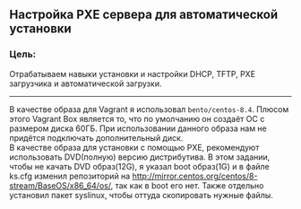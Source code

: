## Настройка PXE сервера для автоматической установки

### Цель:
Отрабатываем навыки установки и настройки DHCP, TFTP, PXE загрузчика и автоматической загрузки.
_____________________

В качестве образа для Vagrant я использовал `bento/centos-8.4`. Плюсом этого Vagrant Box является то, что по умолчанию он создаёт ОС с размером диска 60ГБ. При использовании данного образа нам не придётся подключать дополнительный диск.\
В качестве образа для установки с помощью PXE, рекомендуют использовать DVD(полную) версию дистрибутива. В этом задании, чтобы не качать DVD образ(12G), я указал boot образ(1G) и в файле ks.cfg изменил репозиторий на http://mirror.centos.org/centos/8-stream/BaseOS/x86_64/os/, так как в boot его нет. Также отдельно установил пакет syslinux, чтобы оттуда скопировать нужные файлы.
